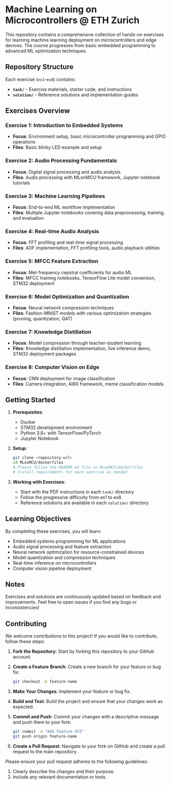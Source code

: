 # Machine Learning on Microcontrollers @ ETH Zurich

This repository contains a comprehensive collection of hands-on exercises for learning machine learning deployment on microcontrollers and edge devices. The course progresses from basic embedded programming to advanced ML optimization techniques.

## Repository Structure

Each exercise (`ex1`–`ex8`) contains:
- **`task/`** - Exercise materials, starter code, and instructions
- **`solution/`** - Reference solutions and implementation guides

## Exercises Overview

### Exercise 1: Introduction to Embedded Systems
- **Focus**: Environment setup, basic microcontroller programming and GPIO operations
- **Files**: Basic blinky LED example and setup

### Exercise 2: Audio Processing Fundamentals  
- **Focus**: Digital signal processing and audio analysis
- **Files**: Audio processing with MLonMCU framework, Jupyter notebook tutorials

### Exercise 3: Machine Learning Pipelines
- **Focus**: End-to-end ML workflow implementation
- **Files**: Multiple Jupyter notebooks covering data preprocessing, training, and evaluation

### Exercise 4: Real-time Audio Analysis
- **Focus**: FFT profiling and real-time signal processing
- **Files**: ADF implementation, FFT profiling tools, audio playback utilities

### Exercise 5: MFCC Feature Extraction
- **Focus**: Mel-frequency cepstral coefficients for audio ML
- **Files**: MFCC training notebooks, TensorFlow Lite model conversion, STM32 deployment

### Exercise 6: Model Optimization and Quantization
- **Focus**: Neural network compression techniques
- **Files**: Fashion-MNIST models with various optimization strategies (pruning, quantization, QAT)

### Exercise 7: Knowledge Distillation
- **Focus**: Model compression through teacher-student learning
- **Files**: Knowledge distillation implementation, live inference demo, STM32 deployment packages

### Exercise 8: Computer Vision on Edge
- **Focus**: CNN deployment for image classification
- **Files**: Camera integration, AI8X framework, meme classification models

## Getting Started

1. **Prerequisites**: 
   - Docker
   - STM32 development environment
   - Python 3.8+ with TensorFlow/PyTorch
   - Jupyter Notebook

2. **Setup**:
   ```bash
   git clone <repository-url>
   cd MLonMCU/dockerfiles
   # Please follow the README.md file in MLonMCU/dockerfiles
   # Install requirements for each exercise as needed
   ```

3. **Working with Exercises**:
   - Start with the PDF instructions in each `task/` directory
   - Follow the progressive difficulty from ex1 to ex8
   - Reference solutions are available in each `solution/` directory

## Learning Objectives

By completing these exercises, you will learn:
- Embedded systems programming for ML applications
- Audio signal processing and feature extraction
- Neural network optimization for resource-constrained devices
- Model quantization and compression techniques
- Real-time inference on microcontrollers
- Computer vision pipeline deployment

## Notes

Exercises and solutions are continuously updated based on feedback and improvements.
Feel free to open issues if you find any bugs or inconsistencies!

## Contributing

We welcome contributions to this project! If you would like to contribute, follow these steps:

1. **Fork the Repository**: Start by forking this repository to your GitHub account.

2. **Create a Feature Branch**: Create a new branch for your feature or bug fix:

   ```bash
   git checkout -b feature-name
   ```
3. **Make Your Changes**: Implement your feature or bug fix.
4. **Build and Test**: Build the project and ensure that your changes work as expected.
5. **Commit and Push**: Commit your changes with a descriptive message and push them to your fork:
   ```bash
   git commit -m "Add feature XYZ"
   git push origin feature-name
   ```
6. **Create a Pull Request**: Navigate to your fork on GitHub and create a pull request to the main repository.

Please ensure your pull request adheres to the following guidelines:

1. Clearly describe the changes and their purpose.
2. Include any relevant documentation or tests.
